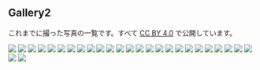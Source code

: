 ## Gallery2
これまでに撮った写真の一覧です。すべて [CC BY 4.0](https://creativecommons.org/licenses/by/4.0/) で公開しています。

<a href="pile_of_images/light__-3.jpg" data-lightbox="images"><img id="_image3" src="pile_of_images/light__-3.jpg"></a>
<a href="pile_of_images/light__-1.jpg" data-lightbox="images"><img id="_image3" src="pile_of_images/light__-1.jpg"></a>
<a href="pile_of_images/light_-5.jpg" data-lightbox="images"><img id="_image3" src="pile_of_images/light_-5.jpg"></a>
<a href="pile_of_images/light_-3.jpg" data-lightbox="images"><img id="_image3" src="pile_of_images/light_-3.jpg"></a>
<a href="pile_of_images/hi2.jpg" data-lightbox="images"><img id="_image3" src="pile_of_images/hi2.jpg"></a>
<a href="pile_of_images/hi.jpg" data-lightbox="images"><img id="_image3" src="pile_of_images/hi.jpg"></a>
<a href="pile_of_images/hz.jpg" data-lightbox="images"><img id="_image3" src="pile_of_images/hz.jpg"></a>
<a href="pile_of_images/n_light.jpg" data-lightbox="images"><img id="_image3" src="pile_of_images/n_light.jpg"></a>
<a href="pile_of_images/am.jpg" data-lightbox="images"><img id="_image3" src="pile_of_images/am.jpg"></a>
<a href="pile_of_images/k_museum.jpg" data-lightbox="images"><img id="_image3" src="pile_of_images/k_museum.jpg"></a>
<a href="pile_of_images/toppy3.jpg" data-lightbox="images"><img id="_image3" src="pile_of_images/toppy3.jpg"></a>
<a href="pile_of_images/b_line.jpg" data-lightbox="images"><img id="_image3" src="pile_of_images/b_line.jpg"></a>
<a href="pile_of_images/s__.jpg" data-lightbox="images"><img id="_image3" src="pile_of_images/s__.jpg"></a>
<a href="pile_of_images/sign12.jpg" data-lightbox="images"><img id="_image3" src="pile_of_images/sign12.jpg"></a>
<a href="pile_of_images/lake_biwa.jpg" data-lightbox="images"><img id="_image3" src="pile_of_images/lake_biwa.jpg"></a>
<a href="pile_of_images/tree.jpg" data-lightbox="images"><img id="_image3" src="pile_of_images/tree.jpg"></a>
<a href="pile_of_images/s_.jpg" data-lightbox="images"><img id="_image3" src="pile_of_images/s_.jpg"></a>
<a href="pile_of_images/seta_river.jpg" data-lightbox="images"><img id="_image3" src="pile_of_images/seta_river.jpg"></a>
<a href="pile_of_images/k_.jpg" data-lightbox="images"><img id="_image3" src="pile_of_images/k_.jpg"></a>
<a href="pile_of_images/move-4.jpg" data-lightbox="images"><img id="_image3" src="pile_of_images/move-4.jpg"></a>
<a href="pile_of_images/move-2.jpg" data-lightbox="images"><img id="_image3" src="pile_of_images/move-2.jpg"></a>
<a href="pile_of_images/blue26.jpg" data-lightbox="images"><img id="_image3" src="pile_of_images/blue26.jpg"></a>
<a href="pile_of_images/water-5.jpg" data-lightbox="images"><img id="_image3" src="pile_of_images/water-5.jpg"></a>
<a href="pile_of_images/water-3.jpg" data-lightbox="images"><img id="_image3" src="pile_of_images/water-3.jpg"></a>
<a href="pile_of_images/water-1.jpg" data-lightbox="images"><img id="_image3" src="pile_of_images/water-1.jpg"></a>
<a href="pile_of_images/b_.jpg" data-lightbox="images"><img id="_image3" src="pile_of_images/b_.jpg"></a>
<a href="pile_of_images/practice-10.jpg" data-lightbox="images"><img id="_image3" src="pile_of_images/practice-10.jpg"></a>
